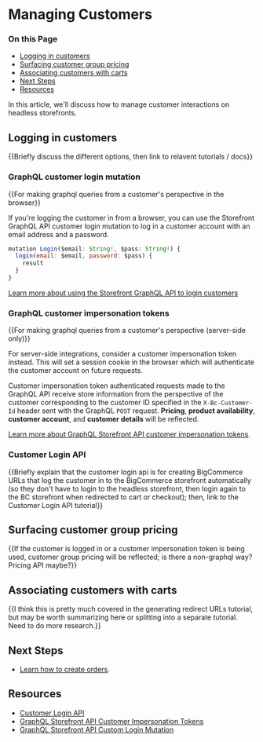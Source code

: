 # Managing Customers

<div class="otp" id="no-index">

### On this Page

- [Logging in customers](#logging-in-customers)
- [Surfacing customer group pricing](#surfacing-customer-group-pricing)
- [Associating customers with carts](#associating-customers-with-carts)
- [Next Steps](#next-steps)
- [Resources](#resources)

</div>

In this article, we'll discuss how to manage customer interactions on headless storefronts.

## Logging in customers

{{Briefly discuss the different options, then link to relavent tutorials / docs}}

### GraphQL customer login mutation

{{For making graphql queries from a customer's perspective in the browser}}

If you're logging the customer in from a browser, you can use the Storefront GraphQL API customer login mutation to log in a customer account with an email address and a password.

```js
mutation Login($email: String!, $pass: String!) {
  login(email: $email, password: $pass) {
    result
  }
}
```

[Learn more about using the Storefront GraphQL API to login customers](https://developer.bigcommerce.com/api-docs/storefront/graphql/graphql-storefront-api-overview#customer-login)

### GraphQL customer impersonation tokens

{{For making graphql queries from a customer's perspective (server-side only)}}

For server-side integrations, consider a customer impersonation token instead. This will set a session cookie in the browser which will authenticate the customer account on future requests.

Customer impersonation token authenticated requests made to the GraphQL API receive store information from the perspective of the customer corresponding to the customer ID specified in the `X-Bc-Customer-Id` header sent with the GraphQL `POST` request. **Pricing**, **product availability**, **customer account**, and **customer details** will be reflected.

[Learn more about GraphQL Storefront API customer impersonation tokens](https://developer.bigcommerce.com/api-docs/storefront/graphql/graphql-storefront-api-overview#customer-impersonation-tokens).

### Customer Login API

{{Briefly explain that the customer login api is for creating BigCommerce URLs that log the customer in to the BigCommerce storefront automatically (so they don't have to login to the headless storefront, then login again to the BC storefront when redirected to cart or checkout); then, link to the Customer Login API tutorial}}

## Surfacing customer group pricing

{{If the customer is logged in or a customer impersonation token is being used, customer group pricing will be reflected; is there a non-graphql way? Pricing API maybe?}}

## Associating customers with carts

{{I think this is pretty much covered in the generating redirect URLs tutorial, but may be worth summarizing here or splitting into a separate tutorial. Need to do more research.}}

## Next Steps

* [Learn how to create orders]().

## Resources

* [Customer Login API](https://developer.bigcommerce.com/api-docs/storefront/customer-login-api)
* [GraphQL Storefront API Customer Impersonation Tokens](https://developer.bigcommerce.com/api-docs/storefront/graphql/graphql-storefront-api-overview#customer-impersonation-tokens)
* [GraphQL Storefront API Custom Login Mutation](https://developer.bigcommerce.com/api-docs/storefront/graphql/graphql-storefront-api-overview#customer-login)